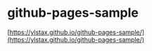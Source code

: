 # github-pages-sample

[https://ylstax.github.io/github-pages-sample/](https://ylstax.github.io/github-pages-sample/)
